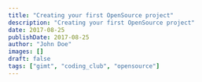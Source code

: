 ```yaml
---
title: "Creating your first OpenSource project"
description: "Creating your first OpenSource project"
date: 2017-08-25
publishDate: 2017-08-25
author: "John Doe"
images: []
draft: false
tags: ["gimt", "coding_club", "opensource"]
---
```

